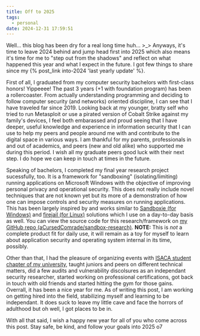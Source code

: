 ```yaml
---
title: Off to 2025
tags:
  - personal
date: 2024-12-31 17:59:51
---
```


Well... this blog has been dry for a real long time huh... >_> Anyways, it's time to leave 2024 behind and jump head first into 2025 which also means it's time for me to "step out from the shadows" and reflect on what happened this year and what I expect in the future. I got few things to share since my {% post_link into-2024 'last yearly update' %}.

<!--more-->

First of all, I graduated from my computer security bachelors with first-class honors! Yippeeee! The past 3 years (+1 with foundation program) has been a rollercoaster. From actually understanding programming and deciding to follow computer security (and networks) oriented discipline, I can see that I have traveled far since 2019. Looking back at my younger, bratty self who tried to run Metasploit or use a pirated version of Cobalt Strike against my family's devices, I feel both embarassed and proud seeing that I have deeper, useful knowledge and experience in information security that I can use to help my peers and people around me with and contribute to the digital space in various ways. I am thankful for my parents, professionals in and out of academics, and peers (new and old alike) who supported me during this period. I wish all my graduate peers good luck with their next step. I do hope we can keep in touch at times in the future.

Speaking of bachelors, I completed my final year research project sucessfully, too. It is a framework for "sandboxing" (isolating/limiting) running applications on Microsoft Windows with the objective of improving personal privacy and operational security. This does not really include novel techniques that are not known yet but its more of a demonstration of how one can impose controls and security measures on running applications. This has been largely inspired by and works similar to [Sandboxie (for Windows)](https://github.com/sandboxie-plus/Sandboxie) and [firejail (for Linux)](https://github.com/netblue30/firejail) solutions which I use on a day-to-day basis as well. You can view the source code for this research/framework on [my GitHub repo (aCursedComrade/sandbox-research)](https://github.com/aCursedComrade/sandbox-research). **NOTE:** This is *not* a complete product fit for daily use, it will remain as a toy for myself to learn about application security and operating system internal in its time, possibly.

Other than that, I had the pleasure of organizing events with [ISACA student chapter of my university](https://www.linkedin.com/company/isacansbm/posts/), taught juniors and peers on different technical matters, did a few audits and vulnerability discolsures as an independant security researcher, started working on professional certifications, got back in touch with old friends and started hitting the gym for those gains. Overrall, it has been a nice year for me. As of writing this post, I am working on getting hired into the field, stabilizing myself and learning to be independant. It does suck to leave my little cave and face the horrors of adulthood but oh well, I got places to be in.

With all that said, I wish a happy new year for all of you who come across this post. Stay safe, be kind, and follow your goals into 2025 o7
